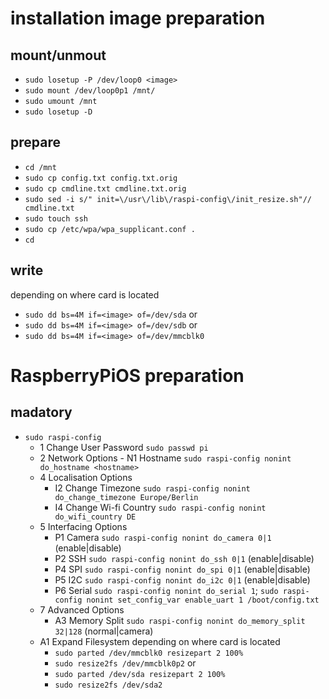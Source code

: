 


# installation image preparation
## mount/unmout
 - `sudo losetup -P /dev/loop0 <image>`
 - `sudo mount /dev/loop0p1 /mnt/`
 - `sudo umount /mnt`
 - `sudo losetup -D`
## prepare
   - `cd /mnt`
   - `sudo cp config.txt config.txt.orig`
   - `sudo cp cmdline.txt cmdline.txt.orig`
   - `sudo sed -i s/" init=\/usr\/lib\/raspi-config\/init_resize.sh"// cmdline.txt`                                                    
   - `sudo touch ssh`
   - `sudo cp /etc/wpa/wpa_supplicant.conf .`
   - `cd`
## write
depending on where card is located
 - `sudo dd bs=4M if=<image> of=/dev/sda`
 or
 - `sudo dd bs=4M if=<image> of=/dev/sdb`
 or
 - `sudo dd bs=4M if=<image> of=/dev/mmcblk0`
 # RaspberryPiOS preparation
 ## madatory
  - `sudo raspi-config`
	- 1 Change User Password
	`sudo passwd pi`
	- 2 Network Options
                - N1 Hostname
                `sudo raspi-config nonint do_hostname <hostname>`
	- 4 Localisation Options
		- I2 Change Timezone
		`sudo raspi-config nonint do_change_timezone Europe/Berlin`
		- I4 Change Wi-fi Country
		`sudo raspi-config nonint do_wifi_country DE`
	- 5 Interfacing Options
		- P1 Camera
		`sudo raspi-config nonint do_camera 0|1`  (enable|disable)
		- P2 SSH
		`sudo raspi-config nonint do_ssh 0|1` (enable|disable)
		- P4 SPI
		`sudo raspi-config nonint do_spi 0|1` (enable|disable)
		- P5 I2C
		`sudo raspi-config nonint do_i2c 0|1` (enable|disable)
		- P6 Serial
		`sudo raspi-config nonint do_serial 1`; `sudo raspi-config nonint set_config_var enable_uart 1 /boot/config.txt`
	- 7 Advanced Options
		- A3 Memory Split
		`sudo raspi-config nonint do_memory_split 32|128` (normal|camera)
	- A1 Expand Filesystem
depending on where card is located
		- `sudo parted /dev/mmcblk0 resizepart 2 100%`
		- `sudo resize2fs /dev/mmcblk0p2`
		or
		- `sudo parted /dev/sda resizepart 2 100%`
		- `sudo resize2fs /dev/sda2`
<!--stackedit_data:
eyJoaXN0b3J5IjpbLTM1ODg0ODEzNV19
-->